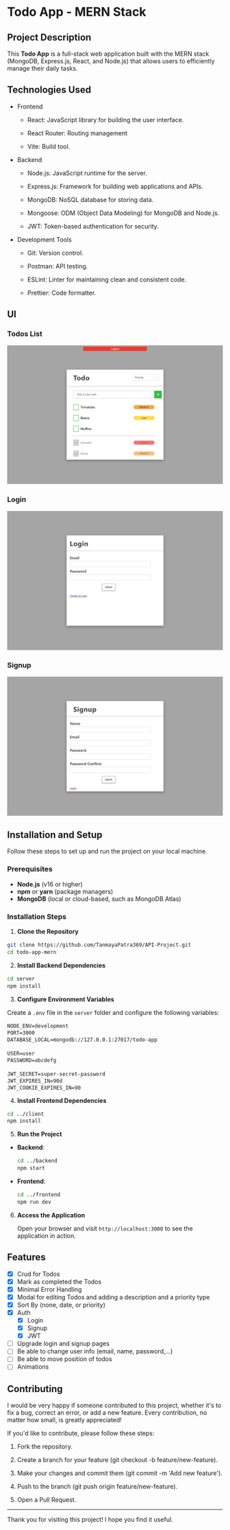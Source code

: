 # Todo App - MERN Stack

## Project Description

This **Todo App** is a full-stack web application built with the MERN stack (MongoDB, Express.js, React, and Node.js) that allows users to efficiently manage their daily tasks. 

## Technologies Used
- Frontend
  - React: JavaScript library for building the user interface.

  - React Router: Routing management

  - Vite: Build tool.

- Backend
  - Node.js: JavaScript runtime for the server.

  - Express.js: Framework for building web applications and APIs.

  - MongoDB: NoSQL database for storing data.

  - Mongoose: ODM (Object Data Modeling) for MongoDB and Node.js.

  - JWT: Token-based authentication for security.

- Development Tools
  - Git: Version control.

  - Postman: API testing.

  - ESLint: Linter for maintaining clean and consistent code.

  - Prettier: Code formatter.

## UI

### Todos List
![Todos](screenshots/Todos.png)
### Login
![Login](screenshots/Login.png)
### Signup
![Signup](screenshots/Signup.png)


## Installation and Setup

Follow these steps to set up and run the project on your local machine.

### Prerequisites

- **Node.js** (v16 or higher)
- **npm** or **yarn** (package managers)
- **MongoDB** (local or cloud-based, such as MongoDB Atlas)

### Installation Steps

1. **Clone the Repository**

  ```bash
  git clone https://github.com/TanmayaPatra369/API-Project.git
  cd todo-app-mern
  ```

2. **Install Backend Dependencies**

  ```bash
  cd server
  npm install
  ```

3. **Configure Environment Variables**

  Create a `.env` file in the `server` folder and configure the following variables:

  ```env
  NODE_ENV=development
  PORT=3000
  DATABASE_LOCAL=mongodb://127.0.0.1:27017/todo-app

  USER=user
  PASSWORD=abcdefg

  JWT_SECRET=super-secret-password
  JWT_EXPIRES_IN=90d
  JWT_COOKIE_EXPIRES_IN=90
   ```

4. **Install Frontend Dependencies**

  ```bash
  cd ../client
  npm install
  ```

5. **Run the Project**

  - **Backend**:

    ```bash
    cd ../backend
    npm start
    ```

  - **Frontend**:

    ```bash
    cd ../frontend
    npm run dev
    ```

6. **Access the Application**

   Open your browser and visit `http://localhost:3000` to see the application in action.

## Features

- [x] Crud for Todos
- [x] Mark as completed the Todos
- [x] Minimal Error Handling
- [x] Modal for editing Todos and adding a description and a priority type
- [x] Sort By (none, date, or priority)
- [x] Auth
  - [x] Login 
  - [x] Signup
  - [x] JWT

- [ ] Upgrade login and signup pages
- [ ] Be able to change user info (email, name, password,...)
- [ ] Be able to move position of todos
- [ ] Animations

## Contributing

I would be very happy if someone contributed to this project, whether it's to fix a bug, correct an error, or add a new feature. Every contribution, no matter how small, is greatly appreciated!

If you'd like to contribute, please follow these steps:

1. Fork the repository.

2. Create a branch for your feature (git checkout -b feature/new-feature).

3. Make your changes and commit them (git commit -m 'Add new feature').

4. Push to the branch (git push origin feature/new-feature).

5. Open a Pull Request.

---

Thank you for visiting this project! I hope you find it useful.
